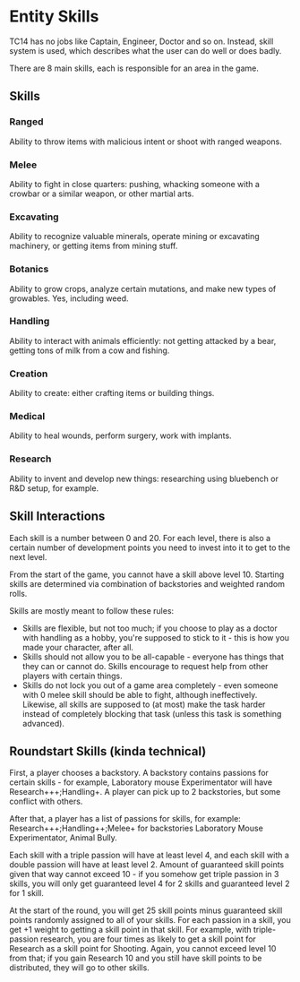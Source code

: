 # Entity Skills

TC14 has no jobs like Captain, Engineer, Doctor and so on. Instead, skill system is used, which describes what the user can do well or does badly.

There are 8 main skills, each is responsible for an area in the game.
## Skills
### Ranged
Ability to throw items with malicious intent or shoot with ranged weapons.
### Melee
Ability to fight in close quarters: pushing, whacking someone with a crowbar or a similar weapon, or other martial arts.
### Excavating
Ability to recognize valuable minerals, operate mining or excavating machinery, or getting items from mining stuff.
### Botanics
Ability to grow crops, analyze certain mutations, and make new types of growables. Yes, including weed.
### Handling
Ability to interact with animals efficiently: not getting attacked by a bear, getting tons of milk from a cow and fishing.
### Creation
Ability to create: either crafting items or building things.
### Medical
Ability to heal wounds, perform surgery, work with implants.
### Research
Ability to invent and develop new things: researching using bluebench or R&D setup, for example.

## Skill Interactions
Each skill is a number between 0 and 20. For each level, there is also a certain number of development points you need to invest into it to get to the next level.

From the start of the game, you cannot have a skill above level 10. Starting skills are determined via combination of backstories and weighted random rolls.

Skills are mostly meant to follow these rules:

- Skills are flexible, but not too much; if you choose to play as a doctor with handling as a hobby, you're supposed to stick to it - this is how you made your character, after all.
- Skills should not allow you to be all-capable - everyone has things that they can or cannot do. Skills encourage to request help from other players with certain things.
- Skills do not lock you out of a game area completely - even someone with 0 melee skill should be able to fight, although ineffectively. Likewise, all skills are supposed to (at most) make the task harder instead of completely blocking that task (unless this task is something advanced).

## Roundstart Skills (kinda technical)
First, a player chooses a backstory. A backstory contains passions for certain skills - for example, Laboratory mouse Experimentator will have Research+++;Handling+. A player can pick up to 2 backstories, but some conflict with others.

After that, a player has a list of passions for skills, for example: Research+++;Handling++;Melee+ for backstories Laboratory Mouse Experimentator, Animal Bully.

Each skill with a triple passion will have at least level 4, and each skill with a double passion will have at least level 2. Amount of guaranteed skill points given that way cannot exceed 10 - if you somehow get triple passion in 3 skills, you will only get guaranteed level 4 for 2 skills and guaranteed level 2 for 1 skill.

At the start of the round, you will get 25 skill points minus guaranteed skill points randomly assigned to all of your skills. For each passion in a skill, you get +1 weight to getting a skill point in that skill. For example, with triple-passion research, you are four times as likely to get a skill point for Research as a skill point for Shooting. Again, you cannot exceed level 10 from that; if you gain Research 10 and you still have skill points to be distributed, they will go to other skills.